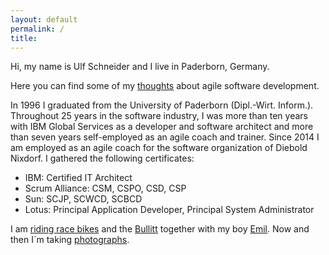 ```yaml
---
layout: default
permalink: /
title: 
---
```

Hi, my name is Ulf Schneider and I live in Paderborn, Germany.

Here you can find some of my [thoughts]({{site.url}}/thoughts) about agile software development.

In 1996 I graduated from the University of Paderborn (Dipl.-Wirt. Inform.). Throughout 25 years in the software industry, I was more than ten years with IBM Global Services as a developer and software architect and more than seven years self-employed as an agile coach and trainer. Since 2014 I am employed as an agile coach for the software organization of Diebold Nixdorf. I gathered the following certificates:

- IBM: Certified IT Architect
- Scrum Alliance: CSM, CSPO, CSD, CSP
- Sun: SCJP, SCWCD, SCBCD
- Lotus: Principal Application Developer, Principal System Administrator

I am [riding race bikes]({{site.url}}/after-ride-party) and the [Bullitt]({{site.url}}/2016-10-02/) together with my boy [Emil]({{site.url}}/2016-09-25-2/). Now and then I´m taking [photographs]({{site.url}}/photography).
